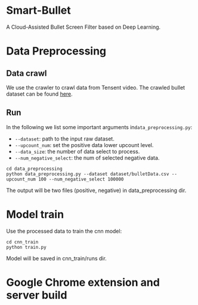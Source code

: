 # Smart-Bullet
A Cloud-Assisted Bullet Screen Filter based on Deep Learning.

# Data Preprocessing
## Data crawl
We use the crawler to crawl data from Tensent video.
The crawled bullet dataset can be found [here](https://github.com/hniu1/Smart-Bullet/tree/master/data_preprocessing/dataset).
## Run
In the following we list some important arguments in```data_preprocessing.py```:
* ```--dataset```: path to the input raw dataset.
* ```--upcount_num```: set the positive data lower upcount level.
* ```--data_size```: the number of data select to process.
* ```--num_negative_select```: the num of selected negative data.

```
cd data_preprocessing
python data_preprocessing.py --dataset dataset/bulletData.csv --upcount_num 100 --num_negative_select 100000
```
The output will be two files (positive, negative) in data_preprocessing dir.

# Model train
Use the processed data to train the cnn model:
```
cd cnn_train
python train.py
```
Model will be saved in cnn_train/runs dir.

# Google Chrome extension and server build
